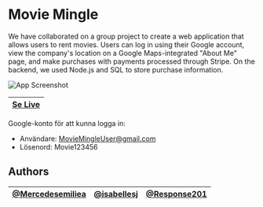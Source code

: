 
# Movie Mingle

We have collaborated on a group project to create a web application that allows users to rent movies. Users can log in using their Google account, view the company's location on a Google Maps-integrated "About Me" page, and make purchases with payments processed through Stripe. On the backend, we used Node.js and SQL to store purchase information.




![App Screenshot](https://i.ibb.co/xDcfGzd/2.png)




| [Se Live](https://movie-mingle-puce.vercel.app/) |
|------------------------------------------------|


Google-konto för att kunna logga in:
- Användare: MovieMingleUser@gmail.com
- Lösenord: Movie123456


## Authors


| [@Mercedesemiliea](https://github.com/Mercedesemiliea) | [@isabellesj](https://github.com/isabellesj) | [@Response201](https://github.com/Response201) |
|------------------------------------------------|------------------------------------------------|------------------------------------------------|


